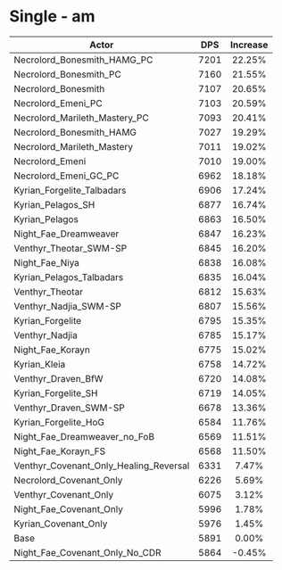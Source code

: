 # Single - am
| Actor | DPS | Increase |
|---|:---:|:---:|
|Necrolord_Bonesmith_HAMG_PC|7201|22.25%|
|Necrolord_Bonesmith_PC|7160|21.55%|
|Necrolord_Bonesmith|7107|20.65%|
|Necrolord_Emeni_PC|7103|20.59%|
|Necrolord_Marileth_Mastery_PC|7093|20.41%|
|Necrolord_Bonesmith_HAMG|7027|19.29%|
|Necrolord_Marileth_Mastery|7011|19.02%|
|Necrolord_Emeni|7010|19.00%|
|Necrolord_Emeni_GC_PC|6962|18.18%|
|Kyrian_Forgelite_Talbadars|6906|17.24%|
|Kyrian_Pelagos_SH|6877|16.74%|
|Kyrian_Pelagos|6863|16.50%|
|Night_Fae_Dreamweaver|6847|16.23%|
|Venthyr_Theotar_SWM-SP|6845|16.20%|
|Night_Fae_Niya|6838|16.08%|
|Kyrian_Pelagos_Talbadars|6835|16.04%|
|Venthyr_Theotar|6812|15.63%|
|Venthyr_Nadjia_SWM-SP|6807|15.56%|
|Kyrian_Forgelite|6795|15.35%|
|Venthyr_Nadjia|6785|15.17%|
|Night_Fae_Korayn|6775|15.02%|
|Kyrian_Kleia|6758|14.72%|
|Venthyr_Draven_BfW|6720|14.08%|
|Kyrian_Forgelite_SH|6719|14.05%|
|Venthyr_Draven_SWM-SP|6678|13.36%|
|Kyrian_Forgelite_HoG|6584|11.76%|
|Night_Fae_Dreamweaver_no_FoB|6569|11.51%|
|Night_Fae_Korayn_FS|6568|11.50%|
|Venthyr_Covenant_Only_Healing_Reversal|6331|7.47%|
|Necrolord_Covenant_Only|6226|5.69%|
|Venthyr_Covenant_Only|6075|3.12%|
|Night_Fae_Covenant_Only|5996|1.78%|
|Kyrian_Covenant_Only|5976|1.45%|
|Base|5891|0.00%|
|Night_Fae_Covenant_Only_No_CDR|5864|-0.45%|
